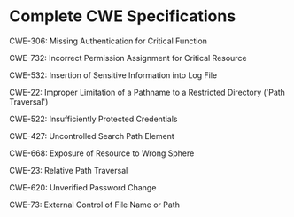 

# Complete CWE Specifications

CWE-306: Missing Authentication for Critical Function

CWE-732: Incorrect Permission Assignment for Critical Resource

CWE-532: Insertion of Sensitive Information into Log File

CWE-22: Improper Limitation of a Pathname to a Restricted Directory ('Path Traversal')

CWE-522: Insufficiently Protected Credentials

CWE-427: Uncontrolled Search Path Element

CWE-668: Exposure of Resource to Wrong Sphere

CWE-23: Relative Path Traversal

CWE-620: Unverified Password Change

CWE-73: External Control of File Name or Path